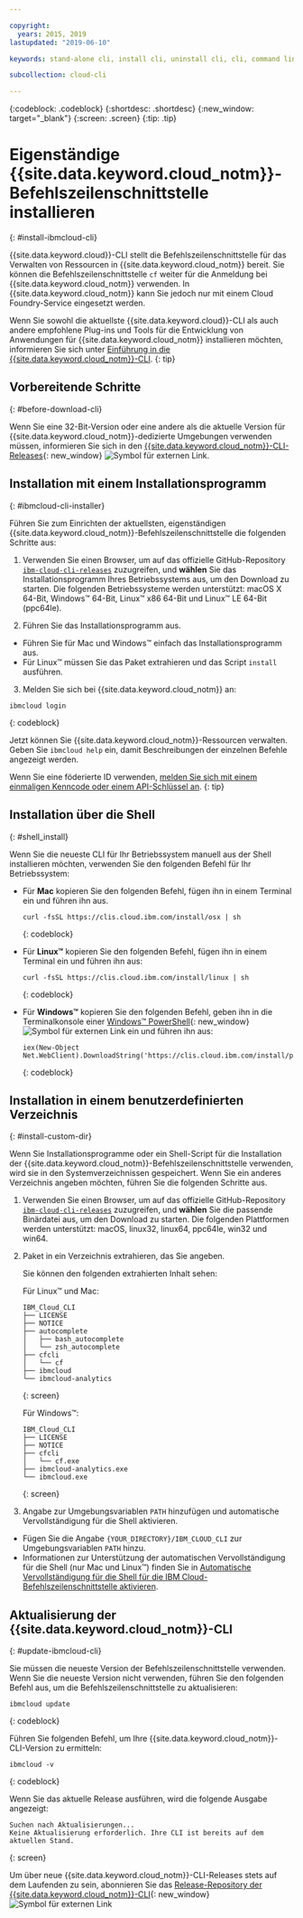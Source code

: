 ```yaml
---

copyright:
  years: 2015, 2019
lastupdated: "2019-06-10"

keywords: stand-alone cli, install cli, uninstall cli, cli, command line, command-line, windows powershell, linux, macos, installer, standalone cli

subcollection: cloud-cli

---
```


{:codeblock: .codeblock}
{:shortdesc: .shortdesc}
{:new_window: target="_blank"}
{:screen: .screen}
{:tip: .tip}

# Eigenständige {{site.data.keyword.cloud_notm}}-Befehlszeilenschnittstelle installieren
{: #install-ibmcloud-cli}

{{site.data.keyword.cloud}}-CLI stellt die Befehlszeilenschnittstelle für das Verwalten von Ressourcen in {{site.data.keyword.cloud_notm}} bereit. Sie können die Befehlszeilenschnittstelle `cf` weiter für die Anmeldung bei {{site.data.keyword.cloud_notm}} verwenden. In {{site.data.keyword.cloud_notm}} kann Sie jedoch nur mit einem Cloud Foundry-Service eingesetzt werden. 

Wenn Sie sowohl die aktuellste {{site.data.keyword.cloud}}-CLI als auch andere empfohlene Plug-ins und Tools für die Entwicklung von Anwendungen für {{site.data.keyword.cloud_notm}} installieren möchten, informieren Sie sich unter [Einführung in die {{site.data.keyword.cloud_notm}}-CLI](/docs/cli?topic=cloud-cli-getting-started).
{: tip}

## Vorbereitende Schritte
{: #before-download-cli}

Wenn Sie eine 32-Bit-Version oder eine andere als die aktuelle Version für {{site.data.keyword.cloud_notm}}-dedizierte Umgebungen verwenden müssen, informieren Sie sich in den [{{site.data.keyword.cloud_notm}}-CLI-Releases](https://github.com/IBM-Cloud/ibm-cloud-cli-release/releases/){: new_window} ![Symbol für externen Link](../../../icons/launch-glyph.svg "Symbol für externen Link").

## Installation mit einem Installationsprogramm
{: #ibmcloud-cli-installer}

Führen Sie zum Einrichten der aktuellsten, eigenständigen {{site.data.keyword.cloud_notm}}-Befehlszeilenschnittstelle die folgenden Schritte aus:

1. Verwenden Sie einen Browser, um auf das offizielle GitHub-Repository [`ibm-cloud-cli-releases`](https://github.com/IBM-Cloud/ibm-cloud-cli-release/releases/) zuzugreifen, und **wählen** Sie das Installationsprogramm Ihres Betriebssystems aus, um den Download zu starten. Die folgenden Betriebssysteme werden unterstützt: macOS X 64-Bit, Windows&trade; 64-Bit, Linux&trade; x86 64-Bit und Linux&trade; LE 64-Bit (ppc64le).

2. Führen Sie das Installationsprogramm aus.
  * Führen Sie für Mac und Windows&trade; einfach das Installationsprogramm aus.
  * Für Linux&trade; müssen Sie das Paket extrahieren und das Script `install` ausführen.

3. Melden Sie sich bei {{site.data.keyword.cloud_notm}} an:
  ```
  ibmcloud login
  ```
  {: codeblock}
   
  Jetzt können Sie {{site.data.keyword.cloud_notm}}-Ressourcen verwalten. Geben Sie `ibmcloud help` ein, damit Beschreibungen der einzelnen Befehle angezeigt werden.

  Wenn Sie eine föderierte ID verwenden, [melden Sie sich mit einem einmaligen Kenncode oder einem API-Schlüssel an](/docs/iam?topic=iam-federated_id).
  {: tip}

## Installation über die Shell
{: #shell_install}

Wenn Sie die neueste CLI für Ihr Betriebssystem manuell aus der Shell installieren möchten, verwenden Sie den folgenden Befehl für Ihr Betriebssystem:

* Für **Mac** kopieren Sie den folgenden Befehl, fügen ihn in einem Terminal ein und führen ihn aus.
  ```
  curl -fsSL https://clis.cloud.ibm.com/install/osx | sh
  ```
  {: codeblock}

* Für **Linux&trade;** kopieren Sie den folgenden Befehl, fügen ihn in einem Terminal ein und führen ihn aus:
  ```
  curl -fsSL https://clis.cloud.ibm.com/install/linux | sh
  ```
  {: codeblock}

* Für **Windows&trade;** kopieren Sie den folgenden Befehl, geben ihn in die Terminalkonsole einer [Windows&trade; PowerShell](https://msdn.microsoft.com/en-us/powershell/scripting/getting-started/getting-started-with-windows-powershell){: new_window} ![Symbol für externen Link](../../../icons/launch-glyph.svg "Symbol für externen Link") ein und führen ihn aus:
  ```
  iex(New-Object Net.WebClient).DownloadString('https://clis.cloud.ibm.com/install/powershell')
  ```
  {: codeblock}

## Installation in einem benutzerdefinierten Verzeichnis
{: #install-custom-dir}

Wenn Sie Installationsprogramme oder ein Shell-Script für die Installation der {{site.data.keyword.cloud_notm}}-Befehlszeilenschnittstelle verwenden, wird sie in den Systemverzeichnissen gespeichert. Wenn Sie ein anderes Verzeichnis angeben möchten, führen Sie die folgenden Schritte aus.

1. Verwenden Sie einen Browser, um auf das offizielle GitHub-Repository [`ibm-cloud-cli-releases`](https://github.com/IBM-Cloud/ibm-cloud-cli-release/releases/) zuzugreifen, und **wählen** Sie die passende Binärdatei aus, um den Download zu starten. Die folgenden Plattformen werden unterstützt: macOS, linux32, linux64, ppc64le, win32 und win64.

2. Paket in ein Verzeichnis extrahieren, das Sie angeben.

   Sie können den folgenden extrahierten Inhalt sehen:

   Für Linux&trade; und Mac:
   ```
   IBM_Cloud_CLI
   ├── LICENSE
   ├── NOTICE
   ├── autocomplete
   │   ├── bash_autocomplete
   │   └── zsh_autocomplete
   ├── cfcli
   │   └── cf
   ├── ibmcloud
   └── ibmcloud-analytics
   ```
   {: screen}

   Für Windows&trade;:
   ```
   IBM_Cloud_CLI
   ├── LICENSE
   ├── NOTICE
   ├── cfcli
   │   └── cf.exe
   ├── ibmcloud-analytics.exe
   └── ibmcloud.exe
   ```
   {: screen}

3. Angabe zur Umgebungsvariablen `PATH` hinzufügen und automatische Vervollständigung für die Shell aktivieren.
  * Fügen Sie die Angabe `{YOUR_DIRECTORY}/IBM_CLOUD_CLI` zur Umgebungsvariablen `PATH` hinzu.
  * Informationen zur Unterstützung der automatischen Vervollständigung für die Shell (nur Mac und Linux&trade;) finden Sie in [Automatische Vervollständigung für die Shell für die IBM Cloud-Befehlszeilenschnittstelle aktivieren](/docs/cli/reference/ibmcloud?topic=cloud-cli-shell-autocomplete#shell-autocomplete).

## Aktualisierung der {{site.data.keyword.cloud_notm}}-CLI
{: #update-ibmcloud-cli}

Sie müssen die neueste Version der Befehlszeilenschnittstelle verwenden. Wenn Sie die neueste Version nicht verwenden, führen Sie den folgenden Befehl aus, um die Befehlszeilenschnittstelle zu aktualisieren:

```
ibmcloud update
```
{: codeblock}

Führen Sie folgenden Befehl, um Ihre {{site.data.keyword.cloud_notm}}-CLI-Version zu ermitteln:
```
ibmcloud -v
```
{: codeblock}

Wenn Sie das aktuelle Release ausführen, wird die folgende Ausgabe angezeigt:
```
Suchen nach Aktualisierungen...
Keine Aktualisierung erforderlich. Ihre CLI ist bereits auf dem aktuellen Stand.
```
{: screen}

Um über neue {{site.data.keyword.cloud_notm}}-CLI-Releases stets auf dem Laufenden zu sein, abonnieren Sie das [Release-Repository der {{site.data.keyword.cloud_notm}}-CLI](https://github.com/IBM-Cloud/ibm-cloud-cli-release/releases/){: new_window} ![Symbol für externen Link](../../../icons/launch-glyph.svg "Symbol für externen Link")
